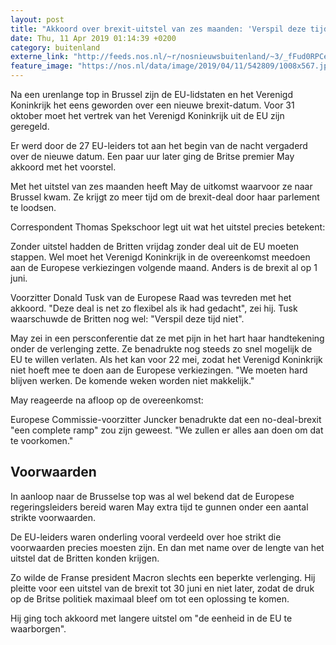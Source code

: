 ```yaml
---
layout: post
title: "Akkoord over brexit-uitstel van zes maanden: 'Verspil deze tijd niet'"
date: Thu, 11 Apr 2019 01:14:39 +0200
category: buitenland
externe_link: "http://feeds.nos.nl/~r/nosnieuwsbuitenland/~3/_fFud0RPCec/2279923"
feature_image: "https://nos.nl/data/image/2019/04/11/542809/1008x567.jpg"
---
```


<p>Na een urenlange top in Brussel zijn de EU-lidstaten en het Verenigd Koninkrijk het eens geworden over een nieuwe brexit-datum. Voor 31 oktober moet het vertrek van het Verenigd Koninkrijk uit de EU zijn geregeld.</p>
<p>Er werd door de 27 EU-leiders tot aan het begin van de nacht vergaderd over de nieuwe datum. Een paar uur later ging de Britse premier May akkoord met het voorstel.</p>
<p>Met het uitstel van zes maanden heeft May de uitkomst waarvoor ze naar Brussel kwam. Ze krijgt zo meer tijd om de brexit-deal door haar parlement te loodsen.</p>
<p>Correspondent Thomas Spekschoor legt uit wat het uitstel precies betekent:</p>
<p>Zonder uitstel hadden de Britten vrijdag zonder deal uit de EU moeten stappen. Wel moet het Verenigd Koninkrijk in de overeenkomst meedoen aan de Europese verkiezingen volgende maand. Anders is de brexit al op 1 juni.</p>
<p>Voorzitter Donald Tusk van de Europese Raad was tevreden met het akkoord. "Deze deal is net zo flexibel als ik had gedacht", zei hij. Tusk waarschuwde de Britten nog wel: "Verspil deze tijd niet".</p>
<p>May zei in een persconferentie dat ze met pijn in het hart haar handtekening onder de verlenging zette. Ze benadrukte nog steeds zo snel mogelijk de EU te willen verlaten. Als het kan voor 22 mei, zodat het Verenigd Koninkrijk niet hoeft mee te doen aan de Europese verkiezingen. "We moeten hard blijven werken. De komende weken worden niet makkelijk."</p>
<p>May reageerde na afloop op de overeenkomst:</p>
<p>Europese Commissie-voorzitter Juncker benadrukte dat een no-deal-brexit "een complete ramp" zou zijn geweest. "We zullen er alles aan doen om dat te voorkomen."</p>
<h2>Voorwaarden</h2>
<p>In aanloop naar de Brusselse top was al wel bekend dat de Europese regeringsleiders bereid waren May extra tijd te gunnen onder een aantal strikte voorwaarden.</p>
<p>De EU-leiders waren onderling vooral verdeeld over hoe strikt die voorwaarden precies moesten zijn. En dan met name over de lengte van het uitstel dat de Britten konden krijgen.</p>
<p>Zo wilde de Franse president Macron slechts een beperkte verlenging. Hij pleitte voor een uitstel van de brexit tot 30 juni en niet later, zodat de druk op de Britse politiek maximaal bleef om tot een oplossing te komen.</p>
<p>Hij ging toch akkoord met langere uitstel om "de eenheid in de EU te waarborgen".</p><img src="http://feeds.feedburner.com/~r/nosnieuwsbuitenland/~4/_fFud0RPCec" height="1" width="1" alt=""/>
